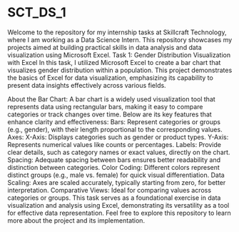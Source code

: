 # SCT_DS_1
Welcome to the repository for my internship tasks at Skillcraft Technology, where I am working as a Data Science Intern. This repository showcases my projects aimed at building practical skills in data analysis and data visualization using Microsoft Excel.
Task 1: Gender Distribution Visualization with Excel
In this task, I utilized Microsoft Excel to create a bar chart that visualizes gender distribution within a population. This project demonstrates the basics of Excel for data visualization, emphasizing its capability to present data insights effectively across various fields.

About the Bar Chart:
A bar chart is a widely used visualization tool that represents data using rectangular bars, making it easy to compare categories or track changes over time. Below are its key features that enhance clarity and effectiveness:
Bars: Represent categories or groups (e.g., gender), with their length proportional to the corresponding values.
Axes:
X-Axis: Displays categories such as gender or product types.
Y-Axis: Represents numerical values like counts or percentages.
Labels: Provide clear details, such as category names or exact values, directly on the chart.
Spacing: Adequate spacing between bars ensures better readability and distinction between categories.
Color Coding: Different colors represent distinct groups (e.g., male vs. female) for quick visual differentiation.
Data Scaling: Axes are scaled accurately, typically starting from zero, for better interpretation.
Comparative Views: Ideal for comparing values across categories or groups.
This task serves as a foundational exercise in data visualization and analysis using Excel, demonstrating its versatility as a tool for effective data representation. Feel free to explore this repository to learn more about the project and its implementation.


